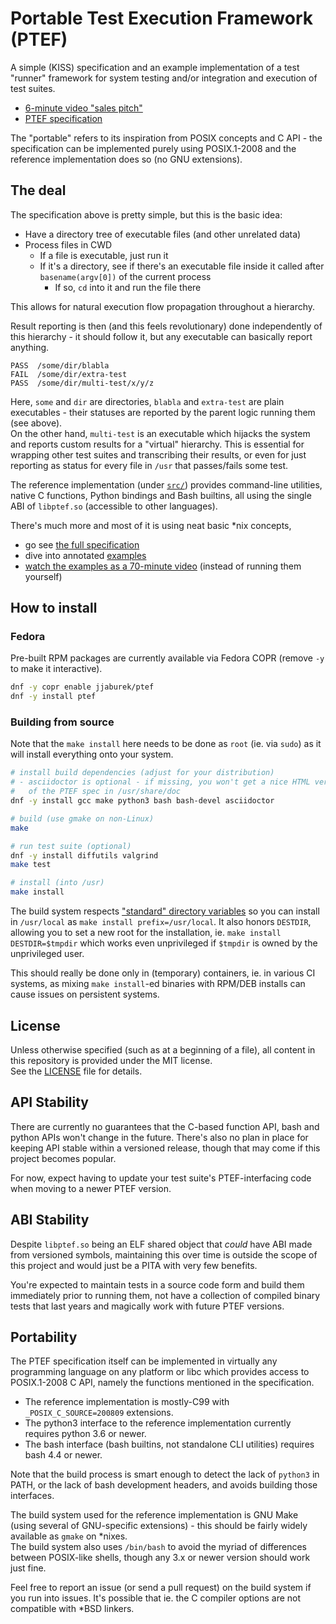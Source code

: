 # Portable Test Execution Framework (PTEF)

A simple (KISS) specification and an example implementation of a test "runner"
framework for system testing and/or integration and execution of test suites.

* [6-minute video "sales pitch"](https://www.youtube.com/watch?v=FodeosLO_RM)
* [PTEF specification](src/doc/ptef.adoc)

The "portable" refers to its inspiration from POSIX concepts and C API - the
specification can be implemented purely using POSIX.1-2008 and the reference
implementation does so (no GNU extensions).

## The deal

The specification above is pretty simple, but this is the basic idea:

* Have a directory tree of executable files (and other unrelated data)
* Process files in CWD
  * If a file is executable, just run it
  * If it's a directory, see if there's an executable file inside it
    called after `basename(argv[0])` of the current process
    * If so, `cd` into it and run the file there

This allows for natural execution flow propagation throughout a hierarchy.

Result reporting is then (and this feels revolutionary) done independently
of this hierarchy - it should follow it, but any executable can basically
report anything.

```
PASS  /some/dir/blabla
FAIL  /some/dir/extra-test
PASS  /some/dir/multi-test/x/y/z
```

Here, `some` and `dir` are directories, `blabla` and `extra-test` are plain
executables - their statuses are reported by the parent logic running them
(see above).  
On the other hand, `multi-test` is an executable which hijacks the system and
reports custom results for a "virtual" hierarchy. This is essential for wrapping
other test suites and transcribing their results, or even for just reporting
as status for every file in `/usr` that passes/fails some test.

The reference implementation (under [`src/`](src)) provides command-line
utilities, native C functions, Python bindings and Bash builtins, all using
the single ABI of `libptef.so` (accessible to other languages).

There's much more and most of it is using neat basic \*nix concepts,

* go see [the full specification](src/doc/ptef.adoc)
* dive into annotated [examples](examples)
* [watch the examples as a 70-minute video](https://www.youtube.com/watch?v=qMbxrhlguhk)
  (instead of running them yourself)

## How to install

### Fedora

Pre-built RPM packages are currently available via Fedora COPR (remove `-y`
to make it interactive).

```sh
dnf -y copr enable jjaburek/ptef
dnf -y install ptef
```

### Building from source

Note that the `make install` here needs to be done as `root` (ie. via `sudo`)
as it will install everything onto your system.

```sh
# install build dependencies (adjust for your distribution)
# - asciidoctor is optional - if missing, you won't get a nice HTML version
#   of the PTEF spec in /usr/share/doc
dnf -y install gcc make python3 bash bash-devel asciidoctor

# build (use gmake on non-Linux)
make

# run test suite (optional)
dnf -y install diffutils valgrind
make test

# install (into /usr)
make install
```

The build system respects
["standard" directory variables](https://www.gnu.org/prep/standards/html_node/Directory-Variables.html)
so you can install in `/usr/local` as `make install prefix=/usr/local`. It also
honors `DESTDIR`, allowing you to set a new root for the installation, ie.
`make install DESTDIR=$tmpdir` which works even unprivileged if `$tmpdir` is
owned by the unprivileged user.

This should really be done only in (temporary) containers, ie. in various
CI systems, as mixing `make install`-ed binaries with RPM/DEB installs can
cause issues on persistent systems.

## License

Unless otherwise specified (such as at a beginning of a file), all content in
this repository is provided under the MIT license.  
See the [LICENSE](LICENSE) file for details.

## API Stability

There are currently no guarantees that the C-based function API, bash and python
APIs won't change in the future. There's also no plan in place for keeping API
stable within a versioned release, though that may come if this project becomes
popular.

For now, expect having to update your test suite's PTEF-interfacing code when
moving to a newer PTEF version.

## ABI Stability

Despite `libptef.so` being an ELF shared object that *could* have ABI made from
versioned symbols, maintaining this over time is outside the scope of this
project and would just be a PITA with very few benefits.

You're expected to maintain tests in a source code form and build them
immediately prior to running them, not have a collection of compiled binary
tests that last years and magically work with future PTEF versions.

## Portability

The PTEF specification itself can be implemented in virtually any programming
language on any platform or libc which provides access to POSIX.1-2008 C API,
namely the functions mentioned in the specification.

* The reference implementation is mostly-C99 with `_POSIX_C_SOURCE=200809`
  extensions.
* The python3 interface to the reference implementation currently requires
  python 3.6 or newer.
* The bash interface (bash builtins, not standalone CLI utilities) requires
  bash 4.4 or newer.

Note that the build process is smart enough to detect the lack of `python3`
in PATH, or the lack of bash development headers, and avoids building those
interfaces.

The build system used for the reference implementation is GNU Make (using
several of GNU-specific extensions) - this should be fairly widely available
as `gmake` on \*nixes.  
The build system also uses `/bin/bash` to avoid the myriad of differences
between POSIX-like shells, though any 3.x or newer version should work just
fine.

Feel free to report an issue (or send a pull request) on the build system
if you run into issues. It's possible that ie. the C compiler options are
not compatible with \*BSD linkers.
